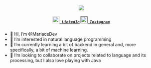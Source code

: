 
<h1 align="center">
  <a href="https://git.io/typing-svg">
    <img src="https://readme-typing-svg.demolab.com/?lines=¡Hola+a+todos!+👋;Soy+MaríaCéDev;¡Encantada+de+conoceros!🤩&font=cutive%mono&center=true&width=440&height=45&color=2A9D8FCenter=true&pause=1000&size=22"">
  </a>
</h1>

<h5 align="center">
  <code><a href="[Linkedin](https://www.linkedin.com/in/mari-carmen-garc%C3%ADa-cort%C3%A9s-575778161/)" title="LinkedIn Profile"><img width="22" src="images/linkedin.svg"> LinkedIn</a></code>
  <code><a href="" title="Instagram Profile"><img width="22" src="images/instagram.svg"> Instagram</a></code>
</h5>

- 👋 Hi, I’m @MariaceDev
- 👀 I’m interested in natural language programming
- 🌱 I’m currently learning a bit of backend in general and, more specifically, a bit of machine learning.
- 💞️ I’m looking to collaborate on projects related to language and its processing, but I also love playing with Java 

<!---
MariaceDev/MariaceDev is a ✨ special ✨ repository because its `README.md` (this file) appears on your GitHub profile.
You can click the Preview link to take a look at your changes.
--->
